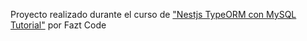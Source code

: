 Proyecto realizado durante el curso de ["Nestjs TypeORM con MySQL Tutorial"](https://www.youtube.com/watch?v=W4_oH3anYHU) por Fazt Code
